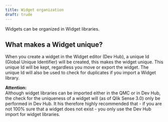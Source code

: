 ```yaml
---
title: Widget organization
draft: trude
---
```


Widgets can be organized in Widget libraries.

## What makes a Widget unique?
When you create a widget in the Widget editor (Dev Hub), a unique Id (Global Unique Identifier) will be created, this makes the widget unique.
This unique Id will be kept, regardless you move or export the widget. The unique Id will also be used to check for duplicates if you import a Widget library.

**Attention:**  
Although widget libraries can be imported either in the QMC or in Dev Hub, the check for the uniqueness of a widget will (as of Qlik Sense 3.0) only be performed in Dev Hub.
It his therefore highly recommended that - if you are not 100% sure that a widget does not exist - you only use the Dev Hub import for widget libraries.
